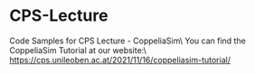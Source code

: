 # CPS-Lecture
Code Samples for CPS Lecture - CoppeliaSim\\
You can find the CoppeliaSim Tutorial at our website:\\
https://cps.unileoben.ac.at/2021/11/16/coppeliasim-tutorial/
